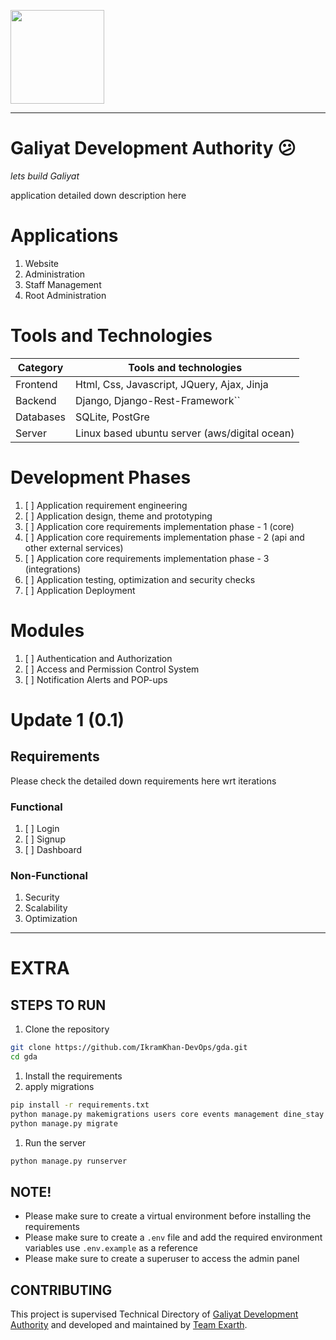 <p>
  <a href="https://exarth.com/">
  <img src="https://exarth.com/static/exarth/theme/logo-red-1000.svg" height="150">
  </a>
</p>
<hr>

# Galiyat Development Authority 😕
_lets build Galiyat_

application detailed down description here

# Applications

1. Website
2. Administration
3. Staff Management
4. Root Administration

# Tools and Technologies


| Category  | Tools and technologies                        |
| --------- | --------------------------------------------- |
| Frontend  | Html, Css, Javascript, JQuery, Ajax, Jinja    |
| Backend   | Django, Django-Rest-Framework``               |
| Databases | SQLite, PostGre                               |
| Server    | Linux based ubuntu server (aws/digital ocean) |

# Development Phases

1. [ ]  Application requirement engineering
2. [ ]  Application design, theme and prototyping
3. [ ]  Application core requirements implementation phase - 1 (core)
4. [ ]  Application core requirements implementation phase - 2 (api and other external services)
5. [ ]  Application core requirements implementation phase - 3 (integrations)
6. [ ]  Application testing, optimization and security checks
7. [ ]  Application Deployment

# Modules

1. [ ]  Authentication and Authorization
2. [ ]  Access and Permission Control System
3. [ ]  Notification Alerts and POP-ups

# Update 1 (0.1)

## Requirements

Please check the detailed down requirements here wrt iterations

### Functional

1. [ ]  Login
2. [ ]  Signup
3. [ ]  Dashboard

### Non-Functional

1. Security
2. Scalability
3. Optimization

---

# EXTRA

## STEPS TO RUN
1. Clone the repository
```bash
git clone https://github.com/IkramKhan-DevOps/gda.git
cd gda
```

1. Install the requirements
2. apply migrations
```bash
pip install -r requirements.txt
python manage.py makemigrations users core events management dine_stay attractions departments forest website feedback
python manage.py migrate
```

1. Run the server
```bash
python manage.py runserver
```

## NOTE!
- Please make sure to create a virtual environment before installing the requirements
- Please make sure to create a `.env` file and add the required environment variables use `.env.example` as a reference
- Please make sure to create a superuser to access the admin panel

## CONTRIBUTING
This project is supervised Technical Directory of <a href="">Galiyat Development Authority</a> and 
developed and maintained by <a href="https://exarth.com/">Team Exarth</a>. 


